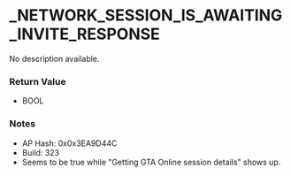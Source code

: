 # _NETWORK_SESSION_IS_AWAITING_INVITE_RESPONSE

No description available.

### Return Value
* BOOL

### Notes
* AP Hash: 0x0x3EA9D44C
* Build: 323
* Seems to be true while "Getting GTA Online session details" shows up.

